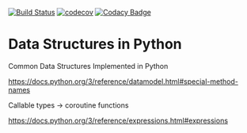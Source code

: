 [![Build Status](https://travis-ci.org/taciogt/data-structures-in-python.svg?branch=master)](https://travis-ci.org/taciogt/data-structures-in-python)
[![codecov](https://codecov.io/gh/taciogt/data-structures-in-python/branch/master/graph/badge.svg)](https://codecov.io/gh/taciogt/data-structures-in-python)
[![Codacy Badge](https://api.codacy.com/project/badge/Grade/30da0ff70eb048299d0f92d8e570b27a)](https://app.codacy.com/manual/taciogt/data-structures-in-python?utm_source=github.com&utm_medium=referral&utm_content=taciogt/data-structures-in-python&utm_campaign=Badge_Grade_Dashboard)

# Data Structures in Python

Common Data Structures Implemented in Python


https://docs.python.org/3/reference/datamodel.html#special-method-names 

Callable types -> coroutine functions

https://docs.python.org/3/reference/expressions.html#expressions
